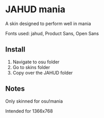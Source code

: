 # JAHUD mania

A skin designed to perform well in mania

Fonts used: jahud, Product Sans, Open Sans

## Install
1. Navigate to osu folder
2. Go to skins folder
3. Copy over the JAHUD folder

## Notes
Only skinned for osu!mania

Intended for 1366x768

